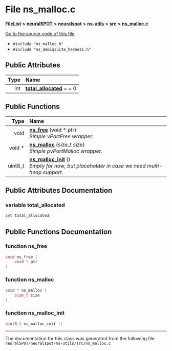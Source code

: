 

# File ns\_malloc.c



[**FileList**](files.md) **>** [**neuralSPOT**](dir_75594cce7c7773aa3cb253214bf56510.md) **>** [**neuralspot**](dir_b737d82f35ec218ac5a7ef4105db9c0e.md) **>** [**ns-utils**](dir_8caed56d1b8d43fb57ec0577c38aa59e.md) **>** [**src**](dir_5922fa0bec7bd191dd0e3ff5da447491.md) **>** [**ns\_malloc.c**](ns__malloc_8c.md)

[Go to the source code of this file](ns__malloc_8c_source.md)



* `#include "ns_malloc.h"`
* `#include "ns_ambiqsuite_harness.h"`





















## Public Attributes

| Type | Name |
| ---: | :--- |
|  int | [**total\_allocated**](#variable-total_allocated)   = = 0<br> |
















## Public Functions

| Type | Name |
| ---: | :--- |
|  void | [**ns\_free**](#function-ns_free) (void \* ptr) <br>_Simple vPortFree wrapper._  |
|  void \* | [**ns\_malloc**](#function-ns_malloc) (size\_t size) <br>_Simple pvPortMalloc wrapper._  |
|  uint8\_t | [**ns\_malloc\_init**](#function-ns_malloc_init) () <br>_Empty for now, but placeholder in case we need multi-heap support._  |




























## Public Attributes Documentation




### variable total\_allocated 

```C++
int total_allocated;
```



## Public Functions Documentation




### function ns\_free 

```C++
void ns_free (
    void * ptr
) 
```






### function ns\_malloc 

```C++
void * ns_malloc (
    size_t size
) 
```






### function ns\_malloc\_init 

```C++
uint8_t ns_malloc_init () 
```




------------------------------
The documentation for this class was generated from the following file `neuralSPOT/neuralspot/ns-utils/src/ns_malloc.c`

